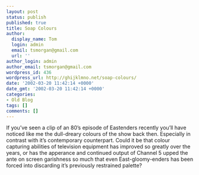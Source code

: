 ```yaml
---
layout: post
status: publish
published: true
title: Soap Colours
author:
  display_name: Tom
  login: admin
  email: tsmorgan@gmail.com
  url: ''
author_login: admin
author_email: tsmorgan@gmail.com
wordpress_id: 436
wordpress_url: http://ghijklmno.net/soap-colours/
date: '2002-03-20 11:42:14 +0000'
date_gmt: '2002-03-20 11:42:14 +0000'
categories:
- Old Blog
tags: []
comments: []
---
```

<p>If you&#8217;ve seen a clip of an 80&#8217;s episode of Eastenders recently you&#8217;ll have noticed like me the dull-dreary colours of the show back then. Especially in contrast with it&#8217;s contemporary counterpart. Could it be that colour capturing abilities of television equipment has improved so greatly over the years, or has the apperance and continued output of Channel 5 upped the ante on screen garishness so much that even East-gloomy-enders has been forced into discarding it&#8217;s previously restrained  palette?
</p>

